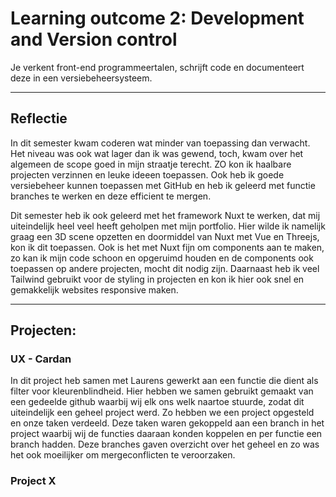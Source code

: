 # Learning outcome 2: Development and Version control

Je verkent front-end programmeertalen, schrijft code en documenteert deze in een versiebeheersysteem.

---

## Reflectie
In dit semester kwam coderen wat minder van toepassing dan verwacht. Het niveau was ook wat lager dan ik was gewend, toch, kwam over het algemeen de scope goed in mijn straatje terecht. ZO kon ik haalbare projecten verzinnen en leuke ideeen toepassen. Ook heb ik goede versiebeheer kunnen toepassen met GitHub en heb ik geleerd met functie branches te werken en deze efficient te mergen. 

Dit semester heb ik ook geleerd met het framework Nuxt te werken, dat mij uiteindelijk heel veel heeft geholpen met mijn portfolio. Hier wilde ik namelijk graag een 3D scene opzetten en doormiddel van Nuxt met Vue en Threejs, kon ik dit toepassen. Ook is het met Nuxt fijn om components aan te maken, zo kan ik mijn code schoon en opgeruimd houden en de components ook toepassen op andere projecten, mocht dit nodig zijn. Daarnaast heb ik veel Tailwind gebruikt voor de styling in projecten en kon ik hier ook snel en gemakkelijk websites responsive maken.

---

## Projecten:

### UX - Cardan
In dit project heb samen met Laurens gewerkt aan een functie die dient als filter voor kleurenblindheid. Hier hebben we samen gebruikt gemaakt van een gedeelde github waarbij wij elk ons welk naartoe stuurde, zodat dit uiteindelijk een geheel project werd. Zo hebben we een project opgesteld en onze taken verdeeld. Deze taken waren gekoppeld aan een branch in het project waarbij wij de functies daaraan konden koppelen en per functie een branch hadden. Deze branches gaven overzicht over het geheel en zo was het ook moeilijker om mergeconflicten te veroorzaken.



### Project X 
